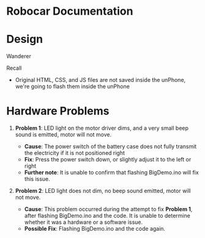 Robocar Documentation
===

# Design
Wanderer

Recall

* Original HTML, CSS, and JS files are not saved inside the unPhone, we're going to flash
  them inside the unPhone

# Hardware Problems
1. **Problem 1**: LED light on the motor driver dims, and a very small beep sound is
   emitted, motor will not move.
   - **Cause**: The power switch of the battery case does not fully transmit the electricity
     if it is not positioned right
   - **Fix**: Press the power switch down, or slightly adjust it to the left or right
   - **Further note**: It is unable to confirm that flashing BigDemo.ino will fix this issue.

2. **Problem 2**: LED light does not dim, no beep sound emitted, motor will not move.
   - **Cause**: This problem occurred during the attempt to fix **Problem 1**, after
     flashing BigDemo.ino and the code. It is unable to determine whether it was a
     hardware or a software issue.
   - **Possible Fix**: Flashing BigDemo.ino and the code again.
